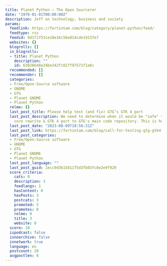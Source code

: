 ```yaml
---
title: Planet Python – The Open Sourcerer
date: "1970-01-01T00:00:00Z"
description: Jeff on technology, business and society
params:
  feedlink: https://fortintam.com/blog/category/planet-python/feed/
  feedtype: rss
  feedid: 9d1f1f53ce18e16c56e814cde19137e7
  websites: {}
  blogrolls: []
  in_blogrolls:
  - title: Planet Python
    description: ""
    id: 63826648a34be342fc027f97571f1a6c
  recommended: []
  recommender: []
  categories:
  - Free/Open-Source software
  - GNOME
  - GTG
  - Planet GNOME
  - Planet Python
  relme: {}
  last_post_title: Please help test (and fix) GTG’s GTK 4 port
  last_post_description: We need to determine when it would be "safe" to merge our
    core rewrite & GTK 4 port to GTG's main code repository. This is how you can help
  last_post_date: "2023-08-09T18:56:31Z"
  last_post_link: https://fortintam.com/blog/call-for-testing-gtg-gtk4-branch/
  last_post_categories:
  - Free/Open-Source software
  - GNOME
  - GTG
  - Planet GNOME
  - Planet Python
  last_post_language: ""
  last_post_guid: 1ecc9d3b15811f5d3fb03fc8e2e9f920
  score_criteria:
    cats: 0
    description: 3
    feedlangs: 1
    hasContent: 0
    hasPosts: 3
    postcats: 3
    promoted: 5
    promotes: 0
    relme: 0
    title: 3
    website: 0
  score: 18
  ispodcast: false
  isnoarchive: false
  innetwork: true
  language: en
  postcount: 20
  avgpostlen: 0
---
```

